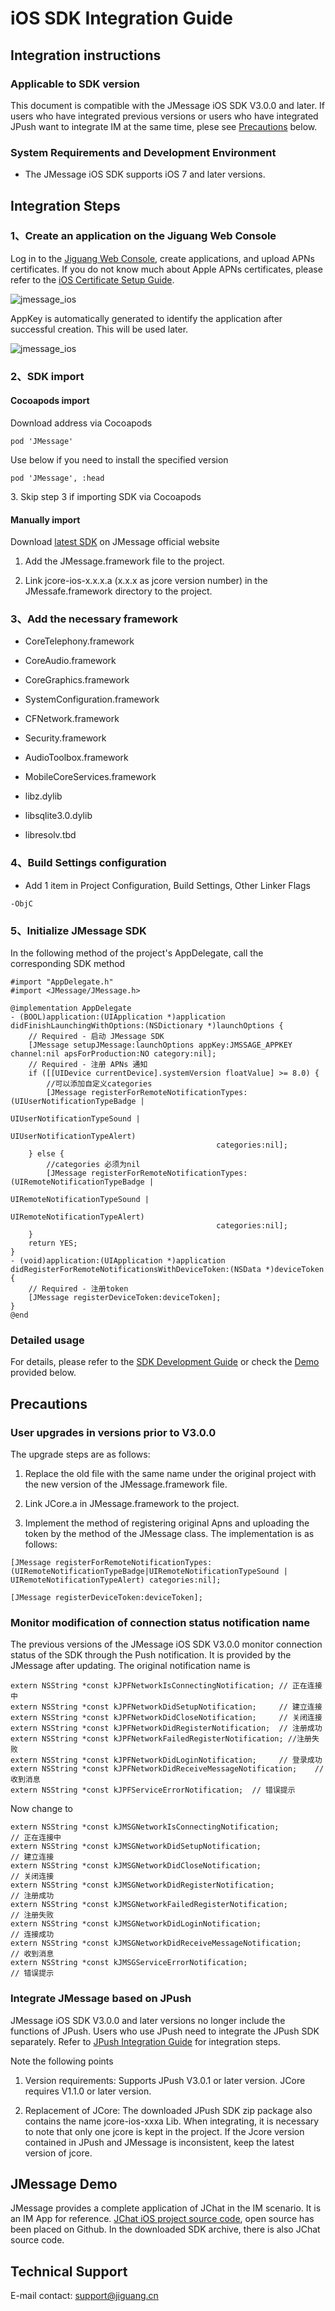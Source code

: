 # iOS SDK Integration Guide

## Integration instructions

### Applicable to SDK version

This document is compatible with the JMessage iOS SDK V3.0.0 and later. If users who have integrated previous versions or users who have integrated JPush want to integrate IM at the same time, plese see [Precautions](#precautions) below.

### System Requirements and Development Environment

-   The JMessage iOS SDK supports iOS 7 and later versions.

## Integration Steps

### 1、Create an application on the Jiguang Web Console

Log in to the [Jiguang Web Console](https://www.jiguang.cn/accounts/login/form), create applications, and upload APNs certificates. If you do not know much about Apple APNs certificates, please refer to the [iOS Certificate Setup Guide](../jpush/client/iOS/ios_cer_guide/).

![jmessage_ios][0]

AppKey is automatically generated to identify the application after successful creation. This will be used later.

![jmessage_ios][1]

### 2、SDK import

#### Cocoapods import

Download address via Cocoapods

    pod 'JMessage'

Use below if you need to install the specified version

    pod 'JMessage', :head

3\. Skip step 3 if importing SDK via Cocoapods

#### Manually import

Download [latest SDK](https://docs.jiguang.cn/jmessage/resources/) on JMessage official website

1.  Add the JMessage.framework file to the project.

2.  Link jcore-ios-x.x.x.a (x.x.x as jcore version number) in the JMessafe.framework directory to the project.

### 3、Add the necessary framework

-   CoreTelephony.framework

-   CoreAudio.framework

-   CoreGraphics.framework

-   SystemConfiguration.framework

-   CFNetwork.framework

-   Security.framework

-   AudioToolbox.framework

-   MobileCoreServices.framework

-   libz.dylib

-   libsqlite3.0.dylib

-   libresolv.tbd

### 4、Build Settings configuration

-   Add 1 item in Project Configuration, Build Settings, Other Linker Flags

```
-ObjC
```

### 5、Initialize JMessage SDK

In the following method of the project's AppDelegate, call the corresponding SDK method

```
#import "AppDelegate.h"
#import <JMessage/JMessage.h>

@implementation AppDelegate
- (BOOL)application:(UIApplication *)application didFinishLaunchingWithOptions:(NSDictionary *)launchOptions {
    // Required - 启动 JMessage SDK
    [JMessage setupJMessage:launchOptions appKey:JMSSAGE_APPKEY channel:nil apsForProduction:NO category:nil];
    // Required - 注册 APNs 通知
    if ([[UIDevice currentDevice].systemVersion floatValue] >= 8.0) {
        //可以添加自定义categories
        [JMessage registerForRemoteNotificationTypes:(UIUserNotificationTypeBadge |
                                                          UIUserNotificationTypeSound |
                                                          UIUserNotificationTypeAlert)
                                              categories:nil];
    } else {
        //categories 必须为nil
        [JMessage registerForRemoteNotificationTypes:(UIRemoteNotificationTypeBadge |
                                                          UIRemoteNotificationTypeSound |
                                                          UIRemoteNotificationTypeAlert)
                                              categories:nil];
    }
    return YES;
}
- (void)application:(UIApplication *)application didRegisterForRemoteNotificationsWithDeviceToken:(NSData *)deviceToken {
    // Required - 注册token
    [JMessage registerDeviceToken:deviceToken];
}
@end
```

### Detailed usage

For details, please refer to the [SDK Development Guide](./im_sdk_ios/) or check the [Demo](#demo) provided below.


## Precautions

### User upgrades in versions prior to V3.0.0

The upgrade steps are as follows:

1.  Replace the old file with the same name under the original project with the new version of the JMessage.framework file.

2.  Link JCore.a in JMessage.framework to the project.

3.  Implement the method of registering original Apns and uploading the token by the method of the JMessage class. The implementation is as follows:

```
[JMessage registerForRemoteNotificationTypes:(UIRemoteNotificationTypeBadge|UIRemoteNotificationTypeSound | UIRemoteNotificationTypeAlert) categories:nil];

[JMessage registerDeviceToken:deviceToken];
```

### Monitor modification of connection status notification name 

The previous versions of the JMessage iOS SDK V3.0.0 monitor connection status of the SDK through the Push notification. It is provided by the JMessage after updating. The original notification name is

```
extern NSString *const kJPFNetworkIsConnectingNotification; // 正在连接中
extern NSString *const kJPFNetworkDidSetupNotification;     // 建立连接
extern NSString *const kJPFNetworkDidCloseNotification;     // 关闭连接
extern NSString *const kJPFNetworkDidRegisterNotification;  // 注册成功
extern NSString *const kJPFNetworkFailedRegisterNotification; //注册失败
extern NSString *const kJPFNetworkDidLoginNotification;     // 登录成功
extern NSString *const kJPFNetworkDidReceiveMessageNotification;    // 收到消息
extern NSString *const kJPFServiceErrorNotification;  // 错误提示
```

Now change to

```
extern NSString *const kJMSGNetworkIsConnectingNotification;          // 正在连接中
extern NSString *const kJMSGNetworkDidSetupNotification;              // 建立连接
extern NSString *const kJMSGNetworkDidCloseNotification;              // 关闭连接
extern NSString *const kJMSGNetworkDidRegisterNotification;           // 注册成功
extern NSString *const kJMSGNetworkFailedRegisterNotification;        // 注册失败
extern NSString *const kJMSGNetworkDidLoginNotification;              // 连接成功
extern NSString *const kJMSGNetworkDidReceiveMessageNotification;     // 收到消息
extern NSString *const kJMSGServiceErrorNotification;                 // 错误提示
```

### Integrate JMessage based on JPush

JMessage iOS SDK V3.0.0 and later versions no longer include the functions of JPush. Users who use JPush need to integrate the JPush SDK separately. Refer to [JPush Integration Guide](../jpush/client/iOS/ios_guide_new/) for integration steps.

Note the following points

1.  Version requirements: Supports JPush V3.0.1 or later version. JCore requires V1.1.0 or later version.

2.  Replacement of JCore: The downloaded JPush SDK zip package also contains the name jcore-ios-xxxa Lib. When integrating, it is necessary to note that only one jcore is kept in the project. If the Jcore version contained in JPush and JMessage is inconsistent, keep the latest version of jcore.

## JMessage Demo

JMessage provides a complete application of JChat in the IM scenario. It is an IM App for reference. [JChat iOS project source code](https://github.com/jpush/jchat-ios), open source has been placed on Github. In the downloaded SDK archive, there is also JChat source code.

## Technical Support

E-mail contact: [support@jiguang.cn][4]


[0]: ./image/create_ios_app.png
[1]: ./image/Screenshot_13-4_2_create.png
[2]: ./image/Screenshot_13-4-15_3_31.png
[3]: ../../client_sdks/ios_api
[4]: mailto:support&#64;jpush.cn